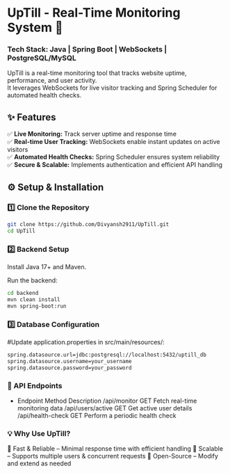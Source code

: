 # UpTill - Real-Time Monitoring System 🚀  
### Tech Stack: Java | Spring Boot | WebSockets | PostgreSQL/MySQL  

UpTill is a real-time monitoring tool that tracks website uptime, performance, and user activity.  
It leverages WebSockets for live visitor tracking and Spring Scheduler for automated health checks.  

## ✨ Features  
✅ **Live Monitoring:** Track server uptime and response time  
✅ **Real-time User Tracking:** WebSockets enable instant updates on active visitors  
✅ **Automated Health Checks:** Spring Scheduler ensures system reliability  
✅ **Secure & Scalable:** Implements authentication and efficient API handling  

## ⚙️ Setup & Installation  
### 1️⃣ Clone the Repository  
```bash
git clone https://github.com/Divyansh2911/UpTill.git
cd UpTill
```
### 2️⃣ Backend Setup
Install Java 17+ and Maven.

Run the backend:
```bash
cd backend
mvn clean install
mvn spring-boot:run
```
### 3️⃣ Database Configuration
#Update application.properties in src/main/resources/:

```bash
spring.datasource.url=jdbc:postgresql://localhost:5432/uptill_db
spring.datasource.username=your_username
spring.datasource.password=your_password
```
### 📌 API Endpoints
* Endpoint	Method	Description
/api/monitor	GET	Fetch real-time monitoring data
/api/users/active	GET	Get active user details
/api/health-check	GET	Perform a periodic health check
### 💡 Why Use UpTill?
🔹 Fast & Reliable – Minimal response time with efficient handling
🔹 Scalable – Supports multiple users & concurrent requests
🔹 Open-Source – Modify and extend as needed
